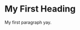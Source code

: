<!DOCTYPE html>
<html>
<body>

<h1>My First Heading</h1>
<p>My first paragraph  yay.</p>

</body>
</html>